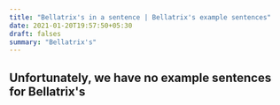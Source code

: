 ```yaml
---
title: "Bellatrix's in a sentence | Bellatrix's example sentences"
date: 2021-01-20T19:57:50+05:30
draft: falses
summary: "Bellatrix's"
---
```

## Unfortunately, we have no example sentences for Bellatrix's                 
